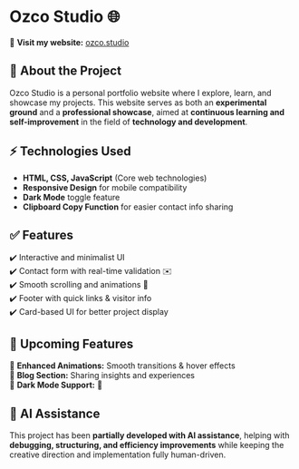 # Ozco Studio 🌐  

🚀 **Visit my website:** [ozco.studio](https://ozco.studio)  

## 📌 About the Project  
Ozco Studio is a personal portfolio website where I explore, learn, and showcase my projects. This website serves as both an **experimental ground** and a **professional showcase**, aimed at **continuous learning and self-improvement** in the field of **technology and development**.  

## ⚡ Technologies Used  
- **HTML, CSS, JavaScript** (Core web technologies)  
- **Responsive Design** for mobile compatibility  
- **Dark Mode** toggle feature  
- **Clipboard Copy Function** for easier contact info sharing  

## ✅ Features  
✔️ Interactive and minimalist UI  
✔️ Contact form with real-time validation ✉️  
✔️ Smooth scrolling and animations 🎨  
✔️ Footer with quick links & visitor info  
✔️ Card-based UI for better project display  

## 🔮 Upcoming Features   
🚀 **Enhanced Animations:** Smooth transitions & hover effects  
🚀 **Blog Section:** Sharing insights and experiences  
🚀 **Dark Mode Support:** 🌙

## 🤖 AI Assistance  
This project has been **partially developed with AI assistance**, helping with **debugging, structuring, and efficiency improvements** while keeping the creative direction and implementation fully human-driven.  

